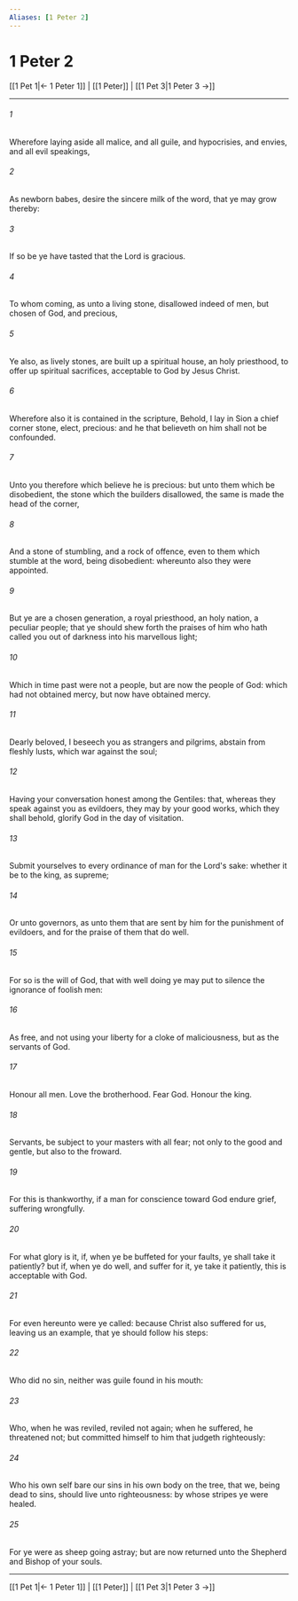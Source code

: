 ```yaml
---
Aliases: [1 Peter 2]
---
```

# 1 Peter 2

[[1 Pet 1|← 1 Peter 1]] | [[1 Peter]] | [[1 Pet 3|1 Peter 3 →]]
***



###### 1 
Wherefore laying aside all malice, and all guile, and hypocrisies, and envies, and all evil speakings, 

###### 2 
As newborn babes, desire the sincere milk of the word, that ye may grow thereby: 

###### 3 
If so be ye have tasted that the Lord is gracious. 

###### 4 
To whom coming, as unto a living stone, disallowed indeed of men, but chosen of God, and precious, 

###### 5 
Ye also, as lively stones, are built up a spiritual house, an holy priesthood, to offer up spiritual sacrifices, acceptable to God by Jesus Christ. 

###### 6 
Wherefore also it is contained in the scripture, Behold, I lay in Sion a chief corner stone, elect, precious: and he that believeth on him shall not be confounded. 

###### 7 
Unto you therefore which believe he is precious: but unto them which be disobedient, the stone which the builders disallowed, the same is made the head of the corner, 

###### 8 
And a stone of stumbling, and a rock of offence, even to them which stumble at the word, being disobedient: whereunto also they were appointed. 

###### 9 
But ye are a chosen generation, a royal priesthood, an holy nation, a peculiar people; that ye should shew forth the praises of him who hath called you out of darkness into his marvellous light; 

###### 10 
Which in time past were not a people, but are now the people of God: which had not obtained mercy, but now have obtained mercy. 

###### 11 
Dearly beloved, I beseech you as strangers and pilgrims, abstain from fleshly lusts, which war against the soul; 

###### 12 
Having your conversation honest among the Gentiles: that, whereas they speak against you as evildoers, they may by your good works, which they shall behold, glorify God in the day of visitation. 

###### 13 
Submit yourselves to every ordinance of man for the Lord's sake: whether it be to the king, as supreme; 

###### 14 
Or unto governors, as unto them that are sent by him for the punishment of evildoers, and for the praise of them that do well. 

###### 15 
For so is the will of God, that with well doing ye may put to silence the ignorance of foolish men: 

###### 16 
As free, and not using your liberty for a cloke of maliciousness, but as the servants of God. 

###### 17 
Honour all men. Love the brotherhood. Fear God. Honour the king. 

###### 18 
Servants, be subject to your masters with all fear; not only to the good and gentle, but also to the froward. 

###### 19 
For this is thankworthy, if a man for conscience toward God endure grief, suffering wrongfully. 

###### 20 
For what glory is it, if, when ye be buffeted for your faults, ye shall take it patiently? but if, when ye do well, and suffer for it, ye take it patiently, this is acceptable with God. 

###### 21 
For even hereunto were ye called: because Christ also suffered for us, leaving us an example, that ye should follow his steps: 

###### 22 
Who did no sin, neither was guile found in his mouth: 

###### 23 
Who, when he was reviled, reviled not again; when he suffered, he threatened not; but committed himself to him that judgeth righteously: 

###### 24 
Who his own self bare our sins in his own body on the tree, that we, being dead to sins, should live unto righteousness: by whose stripes ye were healed. 

###### 25 
For ye were as sheep going astray; but are now returned unto the Shepherd and Bishop of your souls.

***
[[1 Pet 1|← 1 Peter 1]] | [[1 Peter]] | [[1 Pet 3|1 Peter 3 →]]

